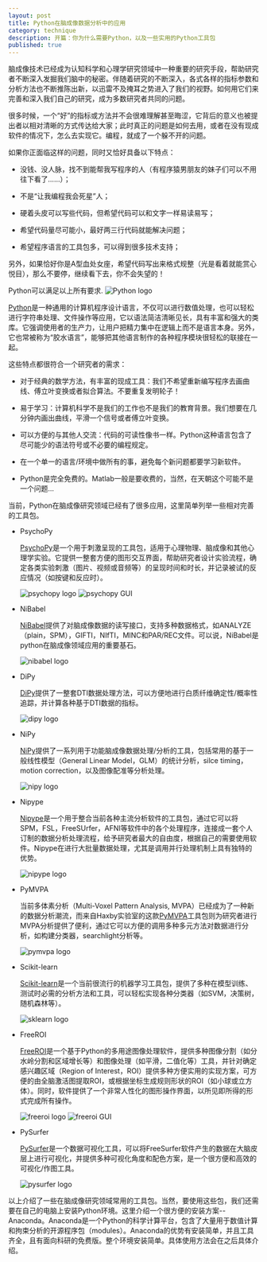 ```yaml
---
layout: post
title: Python在脑成像数据分析中的应用
category: technique
description: 开篇：你为什么需要Python，以及一些实用的Python工具包
published: true
---
```


脑成像技术已经成为认知科学和心理学研究领域中一种重要的研究手段，帮助研究者不断深入发掘我们脑中的秘密。伴随着研究的不断深入，各式各样的指标参数和分析方法也不断推陈出新，以迅雷不及掩耳之势进入了我们的视野。如何用它们来完善和深入我们自己的研究，成为多数研究者共同的问题。

很多时候，一个“好”的指标或方法并不会很难理解甚至晦涩，它背后的意义也被提出者以相对清晰的方式传达给大家；此时真正的问题是如何去用，或者在没有现成软件的情况下，怎么去实现它。编程，就成了一个躲不开的问题。

如果你正面临这样的问题，同时又恰好具备以下特点：

*   没钱、没人脉，找不到能帮我写程序的人（有程序猿男朋友的妹子们可以不用往下看了......）；

*   不是“让我编程我会死星”人；

*   硬着头皮可以写些代码，但希望代码可以和文字一样易读易写；

*   希望代码量尽可能小，最好两三行代码就能解决问题；

*   希望程序语言的工具包多，可以得到很多技术支持；

另外，如果恰好你是A型血处女座，希望代码写出来格式规整（光是看着就能赏心悦目），那么不要停，继续看下去，你不会失望的！

Python可以满足以上所有要求.
![Python logo](/images/python/python_life.png)

[Python][python_home]是一种通用的计算机程序设计语言，不仅可以进行数值处理，也可以轻松进行字符串处理、文件操作等应用，它以语法简洁清晰见长，具有丰富和强大的类库。它强调使用者的生产力，让用户把精力集中在逻辑上而不是语言本身。另外，它也常被称为“胶水语言”，能够把其他语言制作的各种程序模块很轻松的联接在一起。

这些特点都很符合一个研究者的需求：

*   对于经典的数学方法，有丰富的现成工具：我们不希望重新编写程序去画曲线、傅立叶变换或者拟合算法。不要重复发明轮子！

*   易于学习：计算机科学不是我们的工作也不是我们的教育背景。我们想要在几分钟内画出曲线，平滑一个信号或者傅立叶变换。

*   可以方便的与其他人交流：代码的可读性像书一样。Python这种语言包含了尽可能少的语法符号或不必要的编程规定。

*   在一个单一的语言/环境中做所有的事，避免每个新问题都要学习新软件。

*   Python是完全免费的。Matlab一般是要收费的，当然，在天朝这个可能不是一个问题...

当前，Python在脑成像研究领域已经有了很多应用，这里简单列举一些相对完善的工具包。

*   PsychoPy
    
    [PsychoPy][psychopy_home]是一个用于刺激呈现的工具包，适用于心理物理、脑成像和其他心理学实验。它提供一整套方便的图形交互界面，帮助研究者设计实验流程，确定各类实验刺激（图片、视频或音频等）的呈现时间和时长，并记录被试的反应情况（如按键和反应时）。

    ![psychopy logo](/images/python/psychopy_logo.png)
    ![psychopy GUI](/images/python/psychopy_gui.png)

*   NiBabel

    [NiBabel][nibabel_home]提供了对脑成像数据的读写接口，支持多种数据格式，如ANALYZE（plain，SPM），GIFTI，NIfTI，MINC和PAR/REC文件。可以说，NiBabel是python在脑成像领域应用的重要基石。

    ![nibabel logo](/images/python/nibabel_logo.png)

*   DiPy

    [DiPy][dipy_home]提供了一整套DTI数据处理方法，可以方便地进行白质纤维确定性/概率性追踪，并计算各种基于DTI数据的指标。

    ![dipy logo](/images/python/dipy_logo.png)

*   NiPy

    [NiPy][nipy_home]提供了一系列用于功能脑成像数据处理/分析的工具，包括常用的基于一般线性模型（General Linear Model，GLM）的统计分析，silce timing，motion correction，以及图像配准等分析处理。

    ![nipy logo](/images/python/nipy_logo.png)

*   Nipype

    [Nipype][nipype_home]是一个用于整合当前各种主流分析软件的工具包，通过它可以将SPM，FSL，FreeSUrfer，AFNI等软件中的各个处理程序，连接成一套个人订制的数据分析处理流程，给予研究者最大的自由度，根据自己的需要使用软件。Nipype在进行大批量数据处理，尤其是调用并行处理机制上具有独特的优势。

    ![nipype logo](/images/python/nipype_logo.png)

*   PyMVPA

    当前多体素分析（Multi-Voxel Pattern Analysis, MVPA）已经成为了一种新的数据分析潮流，而来自Haxby实验室的这款[PyMVPA][pymvpa_home]工具包则为研究者进行MVPA分析提供了便利，通过它可以方便的调用多种多元方法对数据进行分析，如构建分类器，searchlight分析等。

    ![pymvpa logo](/images/python/pymvpa_logo.png)

*   Scikit-learn

    [Scikit-learn][scikit_learn_home]是一个当前很流行的机器学习工具包，提供了多种在模型训练、测试时必需的分析方法和工具，可以轻松实现各种分类器（如SVM，决策树，随机森林等）。

    ![sklearn logo](/images/python/sklearn_logo.png)

*   FreeROI

    [FreeROI][freeroi_home]是一个基于Python的多用途图像处理软件，提供多种图像分割（如分水岭分割和区域增长等）和图像处理（如平滑，二值化等）工具，并针对确定感兴趣区域（Region of Interest，ROI）提供多种方便实用的实现方案，可方便的由全脑激活图提取ROI，或根据坐标生成规则形状的ROI（如小球或立方体）。同时，软件提供了一个非常人性化的图形操作界面，以所见即所得的形式完成所有操作。

    ![freeroi logo](/images/python/freeroi_logo.png)
    ![freeroi GUI](/images/python/freeroi_gui.png)

*   PySurfer

    [PySurfer][pysurfer_home]是一个数据可视化工具，可以将FreeSurfer软件产生的数据在大脑皮层上进行可视化，并提供多种可视化角度和配色方案，是一个很方便和高效的可视化/作图工具。

    ![pysurfer logo](/images/python/pysurfer_logo.png)

以上介绍了一些在脑成像研究领域常用的工具包。当然，要使用这些包，我们还需要在自己的电脑上安装Python环境。这里介绍一个很方便的安装方案--Anaconda。Anaconda是一个Python的科学计算平台，包含了大量用于数值计算和拘束分析的开源程序包（modules）。Anaconda的优势有安装简单，并且工具齐全，且有面向科研的免费版。整个环境安装简单。具体使用方法会在之后具体介绍。

[python_home]: http://www.python.org "Python.org"
[psychopy_home]: http://www.psychopy.org "PsychoPy.org"
[nibabel_home]: http://nipy.org/nibabel "Home of NiBabel"
[dipy_home]: http://nipy.org/dipy "Home of DiPy"
[nipy_home]: http://nipy.org/nipy "Home of NiPy"
[nipype_home]: http://nipy.org/nipype "Home of Nipype"
[pymvpa_home]: http://www.pymvpa.org "Home of PyMVPA"
[scikit_learn_home]: http://scikit-learn.org "Home of Scikit-learn"
[freeroi_home]: http://freeroi.brainactivityatlas.org "Home of FreeROI"
[pysurfer_home]: http://pysurfer.github.io "Home of PySurfer"

